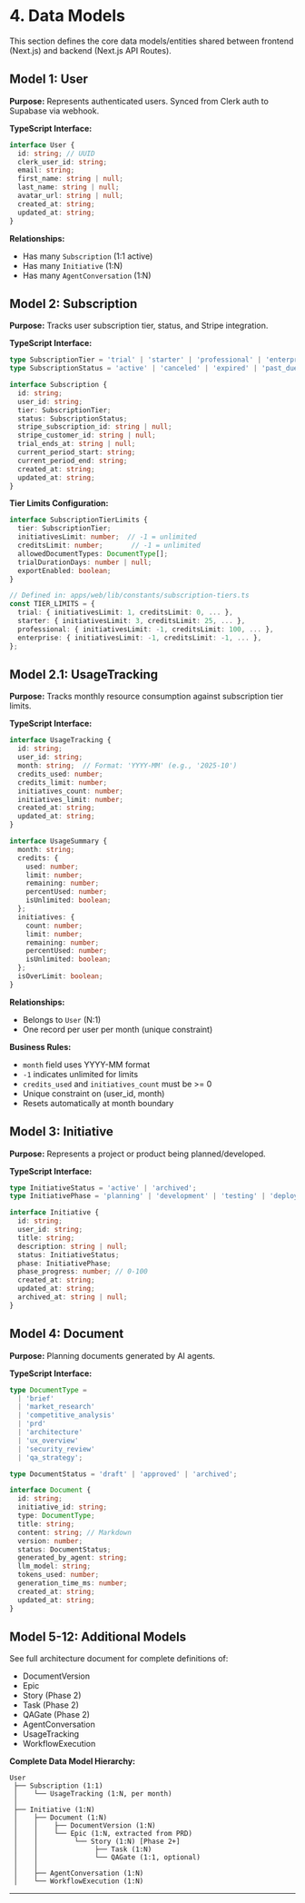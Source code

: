 # 4. Data Models

This section defines the core data models/entities shared between frontend (Next.js) and backend (Next.js API Routes).

## Model 1: User

**Purpose:** Represents authenticated users. Synced from Clerk auth to Supabase via webhook.

**TypeScript Interface:**
```typescript
interface User {
  id: string; // UUID
  clerk_user_id: string;
  email: string;
  first_name: string | null;
  last_name: string | null;
  avatar_url: string | null;
  created_at: string;
  updated_at: string;
}
```

**Relationships:**
- Has many `Subscription` (1:1 active)
- Has many `Initiative` (1:N)
- Has many `AgentConversation` (1:N)

## Model 2: Subscription

**Purpose:** Tracks user subscription tier, status, and Stripe integration.

**TypeScript Interface:**
```typescript
type SubscriptionTier = 'trial' | 'starter' | 'professional' | 'enterprise';
type SubscriptionStatus = 'active' | 'canceled' | 'expired' | 'past_due';

interface Subscription {
  id: string;
  user_id: string;
  tier: SubscriptionTier;
  status: SubscriptionStatus;
  stripe_subscription_id: string | null;
  stripe_customer_id: string | null;
  trial_ends_at: string | null;
  current_period_start: string;
  current_period_end: string;
  created_at: string;
  updated_at: string;
}
```

**Tier Limits Configuration:**
```typescript
interface SubscriptionTierLimits {
  tier: SubscriptionTier;
  initiativesLimit: number;  // -1 = unlimited
  creditsLimit: number;       // -1 = unlimited
  allowedDocumentTypes: DocumentType[];
  trialDurationDays: number | null;
  exportEnabled: boolean;
}

// Defined in: apps/web/lib/constants/subscription-tiers.ts
const TIER_LIMITS = {
  trial: { initiativesLimit: 1, creditsLimit: 0, ... },
  starter: { initiativesLimit: 3, creditsLimit: 25, ... },
  professional: { initiativesLimit: -1, creditsLimit: 100, ... },
  enterprise: { initiativesLimit: -1, creditsLimit: -1, ... },
};
```

## Model 2.1: UsageTracking

**Purpose:** Tracks monthly resource consumption against subscription tier limits.

**TypeScript Interface:**
```typescript
interface UsageTracking {
  id: string;
  user_id: string;
  month: string;  // Format: 'YYYY-MM' (e.g., '2025-10')
  credits_used: number;
  credits_limit: number;
  initiatives_count: number;
  initiatives_limit: number;
  created_at: string;
  updated_at: string;
}

interface UsageSummary {
  month: string;
  credits: {
    used: number;
    limit: number;
    remaining: number;
    percentUsed: number;
    isUnlimited: boolean;
  };
  initiatives: {
    count: number;
    limit: number;
    remaining: number;
    percentUsed: number;
    isUnlimited: boolean;
  };
  isOverLimit: boolean;
}
```

**Relationships:**
- Belongs to `User` (N:1)
- One record per user per month (unique constraint)

**Business Rules:**
- `month` field uses YYYY-MM format
- `-1` indicates unlimited for limits
- `credits_used` and `initiatives_count` must be >= 0
- Unique constraint on (user_id, month)
- Resets automatically at month boundary

## Model 3: Initiative

**Purpose:** Represents a project or product being planned/developed.

**TypeScript Interface:**
```typescript
type InitiativeStatus = 'active' | 'archived';
type InitiativePhase = 'planning' | 'development' | 'testing' | 'deployed';

interface Initiative {
  id: string;
  user_id: string;
  title: string;
  description: string | null;
  status: InitiativeStatus;
  phase: InitiativePhase;
  phase_progress: number; // 0-100
  created_at: string;
  updated_at: string;
  archived_at: string | null;
}
```

## Model 4: Document

**Purpose:** Planning documents generated by AI agents.

**TypeScript Interface:**
```typescript
type DocumentType =
  | 'brief'
  | 'market_research'
  | 'competitive_analysis'
  | 'prd'
  | 'architecture'
  | 'ux_overview'
  | 'security_review'
  | 'qa_strategy';

type DocumentStatus = 'draft' | 'approved' | 'archived';

interface Document {
  id: string;
  initiative_id: string;
  type: DocumentType;
  title: string;
  content: string; // Markdown
  version: number;
  status: DocumentStatus;
  generated_by_agent: string;
  llm_model: string;
  tokens_used: number;
  generation_time_ms: number;
  created_at: string;
  updated_at: string;
}
```

## Model 5-12: Additional Models

See full architecture document for complete definitions of:
- DocumentVersion
- Epic
- Story (Phase 2)
- Task (Phase 2)
- QAGate (Phase 2)
- AgentConversation
- UsageTracking
- WorkflowExecution

**Complete Data Model Hierarchy:**
```
User
 ├── Subscription (1:1)
 │    └── UsageTracking (1:N, per month)
 │
 ├── Initiative (1:N)
 │    ├── Document (1:N)
 │    │    ├── DocumentVersion (1:N)
 │    │    └── Epic (1:N, extracted from PRD)
 │    │         └── Story (1:N) [Phase 2+]
 │    │              ├── Task (1:N)
 │    │              └── QAGate (1:1, optional)
 │    │
 │    ├── AgentConversation (1:N)
 │    └── WorkflowExecution (1:N)
```

---
